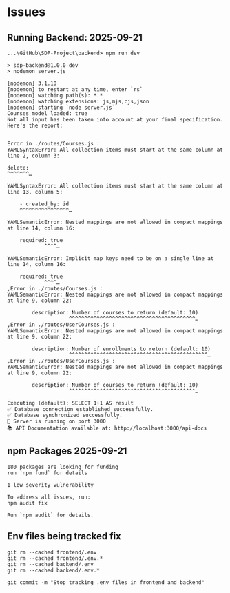 # Issues

## Running Backend: 2025-09-21

    ...\GitHub\SDP-Project\backend> npm run dev

    > sdp-backend@1.0.0 dev
    > nodemon server.js

    [nodemon] 3.1.10
    [nodemon] to restart at any time, enter `rs`
    [nodemon] watching path(s): *.*
    [nodemon] watching extensions: js,mjs,cjs,json
    [nodemon] starting `node server.js`
    Courses model loaded: true
    Not all input has been taken into account at your final specification.
    Here's the report:


    Error in ./routes/Courses.js :
    YAMLSyntaxError: All collection items must start at the same column at line 2, column 3:

    delete:
    ^^^^^^^…

    YAMLSyntaxError: All collection items must start at the same column at line 13, column 5:

        - created_by: id
        ^^^^^^^^^^^^^^^^…

    YAMLSemanticError: Nested mappings are not allowed in compact mappings at line 14, column 16:

        required: true
                ^^^^…

    YAMLSemanticError: Implicit map keys need to be on a single line at line 14, column 16:

        required: true
                ^^^^…
    ,Error in ./routes/Courses.js :
    YAMLSemanticError: Nested mappings are not allowed in compact mappings at line 9, column 22:

            description: Number of courses to return (default: 10)
                        ^^^^^^^^^^^^^^^^^^^^^^^^^^^^^^^^^^^^^^^^^…
    ,Error in ./routes/UserCourses.js :
    YAMLSemanticError: Nested mappings are not allowed in compact mappings at line 9, column 22:

            description: Number of enrollments to return (default: 10)
                        ^^^^^^^^^^^^^^^^^^^^^^^^^^^^^^^^^^^^^^^^^^^^^…
    ,Error in ./routes/UserCourses.js :
    YAMLSemanticError: Nested mappings are not allowed in compact mappings at line 9, column 22:

            description: Number of courses to return (default: 10)
                        ^^^^^^^^^^^^^^^^^^^^^^^^^^^^^^^^^^^^^^^^^…

    Executing (default): SELECT 1+1 AS result
    ✅ Database connection established successfully.
    ✅ Database synchronized successfully.
    🚀 Server is running on port 3000
    📚 API Documentation available at: http://localhost:3000/api-docs

## npm Packages 2025-09-21

    180 packages are looking for funding
    run `npm fund` for details

    1 low severity vulnerability

    To address all issues, run:
    npm audit fix

    Run `npm audit` for details.

## Env files being tracked fix

    git rm --cached frontend/.env
    git rm --cached frontend/.env.*
    git rm --cached backend/.env
    git rm --cached backend/.env.*

    git commit -m "Stop tracking .env files in frontend and backend"


